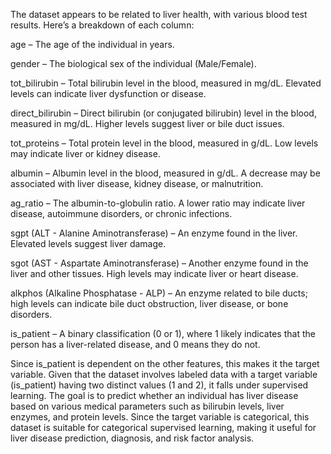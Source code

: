 The dataset appears to be related to liver health, with various blood test results. Here’s a breakdown of each column:

age – The age of the individual in years.

gender – The biological sex of the individual (Male/Female).

tot_bilirubin – Total bilirubin level in the blood, measured in mg/dL. Elevated levels can indicate liver dysfunction or disease.

direct_bilirubin – Direct bilirubin (or conjugated bilirubin) level in the blood, measured in mg/dL. Higher levels suggest liver or bile duct issues.

tot_proteins – Total protein level in the blood, measured in g/dL. Low levels may indicate liver or kidney disease.

albumin – Albumin level in the blood, measured in g/dL. A decrease may be associated with liver disease, kidney disease, or malnutrition.

ag_ratio – The albumin-to-globulin ratio. A lower ratio may indicate liver disease, autoimmune disorders, or chronic infections.

sgpt (ALT - Alanine Aminotransferase) – An enzyme found in the liver. Elevated levels suggest liver damage.

sgot (AST - Aspartate Aminotransferase) – Another enzyme found in the liver and other tissues. High levels may indicate liver or heart disease.

alkphos (Alkaline Phosphatase - ALP) – An enzyme related to bile ducts; high levels can indicate bile duct obstruction, liver disease, or bone disorders.

is_patient – A binary classification (0 or 1), where 1 likely indicates that the person has a liver-related disease, and 0 means they do not.

Since is_patient is dependent on the other features, this makes it the target variable. Given that the dataset involves labeled data with a target variable (is_patient) having two distinct values (1 and 2), it falls under supervised learning. The goal is to predict whether an individual has liver disease based on various medical parameters such as bilirubin levels, liver enzymes, and protein levels. Since the target variable is categorical, this dataset is suitable for categorical supervised learning, making it useful for liver disease prediction, diagnosis, and risk factor analysis.
